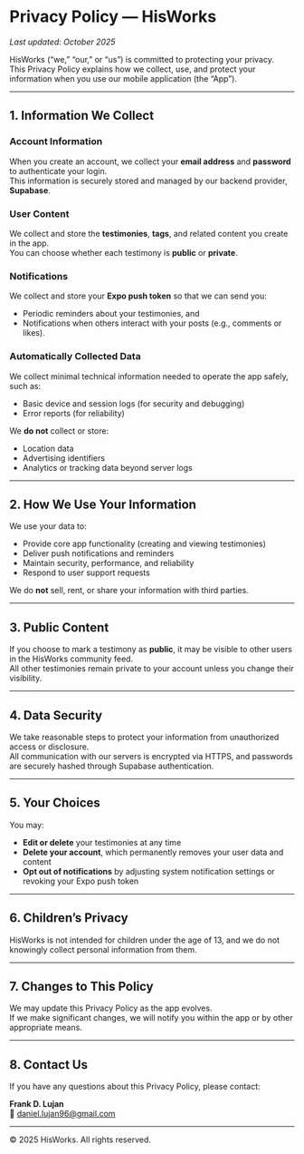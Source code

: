 # Privacy Policy — HisWorks

_Last updated: October 2025_

HisWorks (“we,” “our,” or “us”) is committed to protecting your privacy.  
This Privacy Policy explains how we collect, use, and protect your information when you use our mobile application (the “App”).

---

## 1. Information We Collect

### Account Information

When you create an account, we collect your **email address** and **password** to authenticate your login.  
This information is securely stored and managed by our backend provider, **Supabase**.

### User Content

We collect and store the **testimonies**, **tags**, and related content you create in the app.  
You can choose whether each testimony is **public** or **private**.

### Notifications

We collect and store your **Expo push token** so that we can send you:

- Periodic reminders about your testimonies, and
- Notifications when others interact with your posts (e.g., comments or likes).

### Automatically Collected Data

We collect minimal technical information needed to operate the app safely, such as:

- Basic device and session logs (for security and debugging)
- Error reports (for reliability)

We **do not** collect or store:

- Location data
- Advertising identifiers
- Analytics or tracking data beyond server logs

---

## 2. How We Use Your Information

We use your data to:

- Provide core app functionality (creating and viewing testimonies)
- Deliver push notifications and reminders
- Maintain security, performance, and reliability
- Respond to user support requests

We do **not** sell, rent, or share your information with third parties.

---

## 3. Public Content

If you choose to mark a testimony as **public**, it may be visible to other users in the HisWorks community feed.  
All other testimonies remain private to your account unless you change their visibility.

---

## 4. Data Security

We take reasonable steps to protect your information from unauthorized access or disclosure.  
All communication with our servers is encrypted via HTTPS, and passwords are securely hashed through Supabase authentication.

---

## 5. Your Choices

You may:

- **Edit or delete** your testimonies at any time
- **Delete your account**, which permanently removes your user data and content
- **Opt out of notifications** by adjusting system notification settings or revoking your Expo push token

---

## 6. Children’s Privacy

HisWorks is not intended for children under the age of 13, and we do not knowingly collect personal information from them.

---

## 7. Changes to This Policy

We may update this Privacy Policy as the app evolves.  
If we make significant changes, we will notify you within the app or by other appropriate means.

---

## 8. Contact Us

If you have any questions about this Privacy Policy, please contact:

**Frank D. Lujan**  
📧 [daniel.lujan96@gmail.com](mailto:daniel.lujan96@gmail.com)

---

© 2025 HisWorks. All rights reserved.
